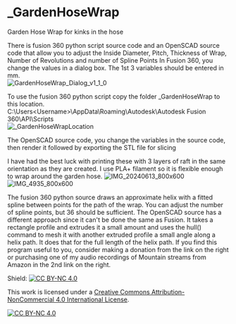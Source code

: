 # _GardenHoseWrap
Garden Hose Wrap for kinks in the hose

There is fusion 360 python script source code and an OpenSCAD source code that allow you to adjust the Inside Diameter, Pitch, Thickness of Wrap, Number of Revolutions and number of Spline Points
In Fusion 360, you change the values in a dialog box.  The 1st 3 variables should be entered in mm.<br>
![GardenHoseWrap_Dialog_v1_1_0](https://github.com/geodave810/_GardenHoseWrap/assets/13069472/b3f0bfa8-61e4-42eb-9320-ffcd6789da0c)

To use the fusion 360 python script copy the folder _GardenHoseWrap to this location.<br> C:\Users\<Username>\AppData\Roaming\Autodesk\Autodesk Fusion 360\API\Scripts\
![_GardenHoseWrapLocation](https://github.com/geodave810/_GardenHoseWrap/assets/13069472/b2a26397-f317-4725-b6b0-a795efd071a3)

The OpenSCAD source code, you change the variables in the source code, then render it followed by exporting the STL file for slicing

I have had the best luck with printing these with 3 layers of raft in the same orientation as they are created.  I use PLA+ filament so it is flexible enough to wrap around the garden hose.
![IMG_20240613_800x600](https://github.com/geodave810/_GardenHoseWrap/assets/13069472/930c528c-7c2a-4ba0-ad96-f7a31bcc8fc4)
![IMG_4935_800x600](https://github.com/geodave810/_GardenHoseWrap/assets/13069472/2c6bbfda-9b76-4fba-b471-acab1c621b94)

The fusion 360 python source draws an approximate helix with a fitted spline between points for the path of the wrap.  You can adjust the number of spline points, but 36 should be sufficient.  The OpenSCAD source has a different approach since it can't be done the same as Fusion.  It takes a rectangle profile and extrudes it a small amount and uses the hull() command to mesh it with another extruded profile a small angle along a helix path. It does that for the full length of the helix path.
If you find this program useful to you, consider making a donation from the link on the right or purchasing one of my audio recordings of Mountain streams from Amazon in the 2nd link on the right.

Shield: [![CC BY-NC 4.0][cc-by-nc-shield]][cc-by-nc]

This work is licensed under a
[Creative Commons Attribution-NonCommercial 4.0 International License][cc-by-nc].

[![CC BY-NC 4.0][cc-by-nc-image]][cc-by-nc]

[cc-by-nc]: https://creativecommons.org/licenses/by-nc/4.0/
[cc-by-nc-image]: https://licensebuttons.net/l/by-nc/4.0/88x31.png
[cc-by-nc-shield]: https://img.shields.io/badge/License-CC%20BY--NC%204.0-lightgrey.svg
